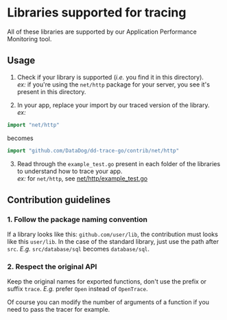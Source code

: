 # Libraries supported for tracing

All of these libraries are supported by our Application Performance Monitoring tool.

## Usage

1. Check if your library is supported (*i.e.* you find it in this directory).  
*ex:* if you're using the `net/http` package for your server, you see it's present in this directory.

2. In your app, replace your import by our traced version of the library.  
*ex:*
```go
import "net/http"
```
becomes
```go
import "github.com/DataDog/dd-trace-go/contrib/net/http"
```

3. Read through the `example_test.go` present in each folder of the libraries to understand how to trace your app.  
*ex:* for `net/http`, see [net/http/example_test.go]()

## Contribution guidelines

### 1. Follow the package naming convention

If a library looks like this: `github.com/user/lib`, the contribution must looks like this `user/lib`.
In the case of the standard library, just use the path after `src`.
*E.g.* `src/database/sql` becomes `database/sql`.

### 2. Respect the original API

Keep the original names for exported functions, don't use the prefix or suffix `trace`.
*E.g.* prefer `Open` instead of `OpenTrace`.

Of course you can modify the number of arguments of a function if you need to pass the tracer for example.
